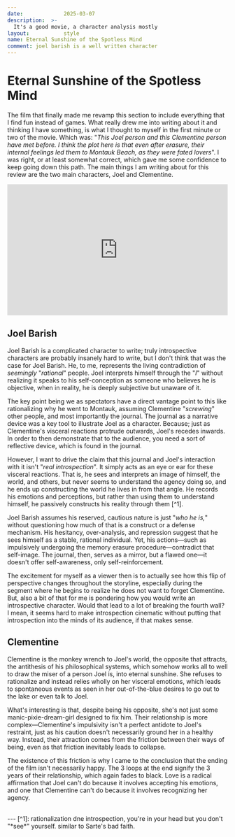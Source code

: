 ```yaml
---
date:             2025-03-07
description:  >-
  It's a good movie, a character analysis mostly
layout:           style
name: Eternal Sunshine of the Spotless Mind
comment: joel barish is a well written character
---
```


# Eternal Sunshine of the Spotless Mind

The film that finally made me revamp this section to include everything that I find fun instead of games. What really drew me into writing about it and thinking I have something, is what I thought to myself in the first minute or two of the movie. Which was: "*This Joel person and this Clementine person have met before. I think the plot here is that even after erasure, their internal feelings led them to Montauk Beach, as they were fated lovers*". I was right, or at least somewhat correct, which gave me some confidence to keep going down this path. The main things I am writing about for this review are the two main characters, Joel and Clementine.

<iframe class="my-3" width="100%" height="300" src="https://www.youtube.com/embed/07-QBnEkgXU?si=5mebUcKVR7Ey0y2q" title="YouTube video player" frameborder="0" allow="accelerometer; autoplay; clipboard-write; encrypted-media; gyroscope; picture-in-picture; web-share" referrerpolicy="strict-origin-when-cross-origin" allowfullscreen></iframe>

## Joel Barish 

Joel Barish is a complicated character to write; truly introspective characters are probably insanely hard to write, but I don't think that was the case for Joel Barish. He, to me, represents the living contradiction of *seemingly* "*rational*" people. Joel interprets himself through the "*I*" without realizing it speaks to his self-conception as someone who believes he is objective, when in reality, he is deeply subjective but unaware of it. 

The key point being we as spectators have a direct vantage point to this like rationalizing why he went to Montauk, assuming Clementine "*screwing*" other people, and most importantly the journal. The journal as a narrative device was a key tool to illustrate Joel as a character. Because; just as Clementine's visceral reactions protrude outwards, Joel's recedes inwards. In order to then demonstrate that to the audience, you need a sort of reflective device, which is found in the journal.  

However, I want to drive the claim that this journal and Joel's interaction with it isn't "*real introspection*". It simply acts as an eye or ear for these visceral reactions. That is, he sees and interprets an image of himself, the world, and others, but never seems to understand the agency doing so, and he ends up constructing the world he lives in from that angle. He records his emotions and perceptions, but rather than using them to understand himself, he passively constructs his reality through them [^1].

Joel Barish assumes his reserved, cautious nature is just "*who he is,*" without questioning how much of that is a construct or a defense mechanism. His hesitancy, over-analysis, and repression suggest that he sees himself as a stable, rational individual. Yet, his actions—such as impulsively undergoing the memory erasure procedure—contradict that self-image. The journal, then, serves as a mirror, but a flawed one—it doesn't offer self-awareness, only self-reinforcement.

The excitement for myself as a viewer then is to actually see how this flip of perspective changes throughout the storyline, especially during the segment where he begins to realize he does not want to forget Clementine. But, also a bit of that for me is pondering how you would write an introspective character. Would that lead to a lot of breaking the fourth wall? I mean, it seems hard to make introspection cinematic without putting that introspection into the minds of its audience, if that makes sense.

## Clementine

Clementine is the monkey wrench to Joel's world, the opposite that attracts, the antithesis of his philosophical systems, which somehow works all to well to draw the miser of a person Joel is, into eternal sunshine. She refuses to rationalize and instead relies wholly on her visceral emotions, which leads to spontaneous events as seen in her out-of-the-blue desires to go out to the lake or even talk to Joel. 

What's interesting is that, despite being his opposite, she's not just some manic-pixie-dream-girl designed to fix him. Their relationship is more complex—Clementine's impulsivity isn't a perfect antidote to Joel's restraint, just as his caution doesn't necessarily ground her in a healthy way. Instead, their attraction comes from the friction between their ways of being, even as that friction inevitably leads to collapse.

The existence of this friction is why I came to the conclusion that the ending of the film isn't necessarily happy. The 3 loops at the end signify the 3 years of their relationship, which again fades to black. Love is a radical affirmation that Joel can't do because it involves accepting his emotions, and one that Clementine can't do because it involves recognizing her agency.

<br/>
---
[^1]: rationalization dne introspection, you're in your head but you don't "*see*" yourself. similar to Sarte's bad faith.
